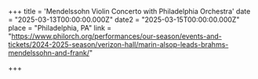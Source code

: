 +++
title = 'Mendelssohn Violin Concerto with Philadelphia Orchestra'
date = "2025-03-13T00:00:00.000Z"
date2 = "2025-03-15T00:00:00.000Z"
place = "Philadelphia, PA"
link = "https://www.philorch.org/performances/our-season/events-and-tickets/2024-2025-season/verizon-hall/marin-alsop-leads-brahms-mendelssohn-and-frank/" 

+++
